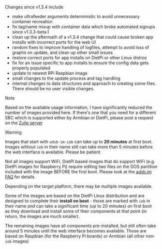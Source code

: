 Changes since v1.3.4 include
- make ultrafeeder arguments deterministic to avoid unnecessary container recreation
- fix tag/name mixup with container data which broke automated signups since v1.3.3-beta.1
- clean up the aftermath of a v1.3.4 change that could cause broken app installs with incorrect ports for the web UI
- random fixes to improve handling of logfiles, attempt to avoid loss of graphs on update, and clean up other small issues
- restore correct ports for app installs on DietPi or other Linux distros
- fix for an issue specific to app installs to ensure the config data gets properly populated
- update to newest RPi Raspbian image
- small changes to the update process and tag handling
- internal changes to data structures and approach to creating some files. There should be no user visible changes.

> [!NOTE]
> Based on the available usage information, I have significantly reduced the number of images provided here. If there's one that you need for a different SBC which is supported either by Armbian or DietPi, please post a request on the [Zulip server](https://adsblol.zulipchat.com/#narrow/stream/391168-adsb-feeder-image)

> [!WARNING]
> Images that start with `adsb-im-iob` can take up to **20 minutes** at first boot. Images without `iob` in their name still can take more than 5 minutes before the web interface is available. Please be patient.
>
> Not all images support WiFi, DietPi based images that do support WiFi (e.g. DietPi images for Raspberry Pi) require editing two files on the DOS partition included with the image BEFORE the first boot. Please look at the [adsb.im FAQ](https://adsb.im/faq) for details.

Depending on the target platform, there may be multiple images available.

Some of the images are based on the DietPi Linux distribution and are designed to complete their **install on boot** - those are marked with `iob` in their name and can take a significant time (up to 20 minutes) on first boot as they download and install some of their components at that point (in return, the images are much smaller).

The remaining images have all components pre-installed, but still often take around 5 minutes until the web interface becomes available. Those are based on Raspbian (for the Raspberry Pi boards) or Armbian (all other non-`iob` images)



